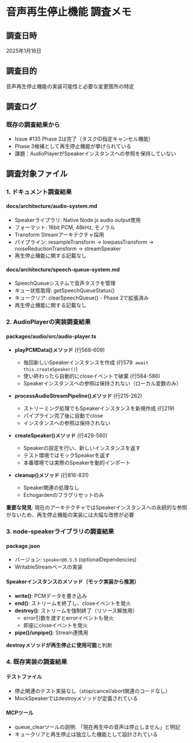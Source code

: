 # 音声再生停止機能 調査メモ

## 調査日時
2025年1月16日

## 調査目的
音声再生停止機能の実装可能性と必要な変更箇所の特定

## 調査ログ

### 既存の調査結果から
- Issue #135 Phase 2は完了（タスクID指定キャンセル機能）
- Phase 3候補として再生停止機能が挙げられている
- 課題：AudioPlayerがSpeakerインスタンスへの参照を保持していない

## 調査対象ファイル

### 1. ドキュメント調査結果

#### docs/architecture/audio-system.md
- Speakerライブラリ: Native Node.js audio output使用
- フォーマット: 16bit PCM, 48kHz, モノラル
- Transform Streamアーキテクチャ採用
- パイプライン: resampleTransform → lowpassTransform → noiseReductionTransform → streamSpeaker
- 再生停止機能に関する記載なし

#### docs/architecture/speech-queue-system.md
- SpeechQueueシステムで音声タスクを管理
- キュー状態取得: getSpeechQueueStatus()
- キュークリア: clearSpeechQueue() - Phase 2で拡張済み
- 再生停止機能に関する記載なし

### 2. AudioPlayerの実装調査結果

#### packages/audio/src/audio-player.ts
- **playPCMData()メソッド** (行568-609)
  - 毎回新しいSpeakerインスタンスを作成 (行579: `await this.createSpeaker()`)
  - 使い終わったら自動的にcloseイベントで破棄 (行584-586)
  - Speakerインスタンスへの参照は保持されない（ローカル変数のみ）

- **processAudioStreamPipeline()メソッド** (行215-262)
  - ストリーミング処理でもSpeakerインスタンスを新規作成 (行219)
  - パイプライン完了後に自動でclose
  - インスタンスへの参照は保持されない

- **createSpeaker()メソッド** (行429-560)
  - Speakerの設定を行い、新しいインスタンスを返す
  - テスト環境ではモックSpeakerを返す
  - 本番環境では実際のSpeakerを動的インポート

- **cleanup()メソッド** (行816-831)
  - Speaker関連の処理なし
  - Echogardenのフラグリセットのみ

**重要な発見**: 現在のアーキテクチャではSpeakerインスタンスへの永続的な参照がないため、再生停止機能の実装には大幅な改修が必要

### 3. node-speakerライブラリの調査結果

#### package.json
- バージョン: `speaker@0.5.5` (optionalDependencies)
- WritableStreamベースの実装

#### Speakerインスタンスのメソッド（モック実装から推測）
- **write()**: PCMデータを書き込み
- **end()**: ストリームを終了し、closeイベントを発火
- **destroy()**: ストリームを強制終了（リソース解放用）
  - error引数を渡すとerrorイベントも発火
  - 即座にcloseイベントを発火
- **pipe()/unpipe()**: Stream連携用

**destroyメソッドが再生停止に使用可能**と判断

### 4. 既存実装の調査結果

#### テストファイル
- 停止関連のテスト実装なし（stop/cancel/abort関連のコードなし）
- MockSpeakerではdestroyメソッドが定義されている

#### MCPツール
- queue_clearツールの説明: 「現在再生中の音声は停止しません」と明記
- キュークリアと再生停止は独立した機能として設計されている